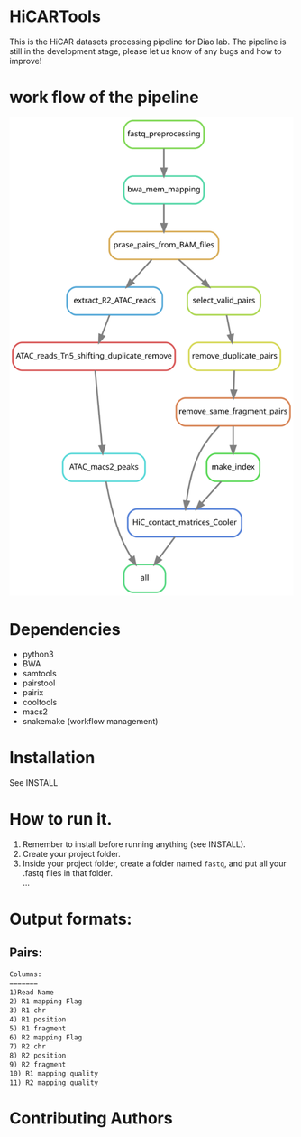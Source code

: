# HiCARTools
This is the HiCAR datasets processing  pipeline for Diao lab. The pipeline is still in the development stage, please let us know of any bugs and how to improve!

# work flow of the pipeline

![](./workflow.svg)


# Dependencies 
* python3 
* BWA 
* samtools 
* pairstool
* pairix
* cooltools
* macs2
* snakemake (workflow management)

# Installation
See INSTALL

# How to run it.
1. Remember to install before running anything (see INSTALL).
2. Create your project folder. 
3. Inside your project folder, create a folder named `fastq`, and put all your .fastq files in that folder.  
...


# Output formats: 
##  Pairs: 
```
Columns: 
=======
1)Read Name 
2) R1 mapping Flag
3) R1 chr 
4) R1 position 
5) R1 fragment 
6) R2 mapping Flag
7) R2 chr 
8) R2 position 
9) R2 fragment 
10) R1 mapping quality
11) R2 mapping quality
```

# Contributing Authors

